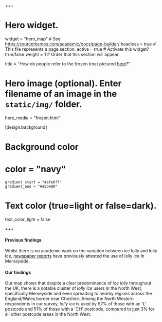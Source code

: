 +++
# Hero widget.
widget = "hero_map"  # See https://sourcethemes.com/academic/docs/page-builder/
headless = true  # This file represents a page section.
active = true  # Activate this widget? true/false
weight = 1  # Order that this section will appear.

title = "How do people refer to the frozen treat pictured [here](/img/frozen.jpg)?"

# Hero image (optional). Enter filename of an image in the `static/img/` folder.
hero_media = "frozen.html"

[design.background]

  # Background color
  # color = "navy"
    gradient_start = "#efe6f7"
    gradient_end = "#a8b4d0"
   
  # Text color (true=light or false=dark).
  text_color_light = false

+++

#### Previous findings
Whilst there is no academic work on the variation between ice lolly and lolly ice, [newspaper reports](http://www.liverpoolecho.co.uk/news/liverpool-news/lolly-ice-ice-lolly-great-3337667) have previously attested the use of lolly ice in Merseyside.

#### Our findings
Our map shows that despite a clear predominance of _ice lolly_ throughout the UK, there is a notable cluster of _lolly ice_ users in the North West, specifically Merseyside and even spreading to nearby regions across the England/Wales border near Cheshire. Among the North Western respondents in our survey, _lolly ice_ is used by 57\% of those with an 'L' postcode and 51\% of those with a 'CH' postcode, compared to just 3\% for all other postcode areas in the North West.